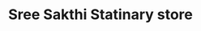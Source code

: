 ---
title: "Sree Sakthi Statinary store"
url: /thiruvananthapuram/sree-sakthi-statinary-store/
shop: Dorfladen
---
